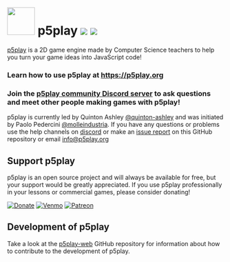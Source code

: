 # <img src="https://p5play.org/logo.svg" width="64"> p5play ![](https://img.shields.io/github/package-json/v/quinton-ashley/p5play) ![](https://img.shields.io/github/license/quinton-ashley/p5play)

[p5play][] is a 2D game engine made by Computer Science teachers to help you turn your game ideas into JavaScript code!

### Learn how to use p5play at https://p5play.org

### Join the [p5play community Discord server][] to ask questions and meet other people making games with p5play!

p5play is currently led by Quinton Ashley [@quinton-ashley][] and was initiated by Paolo Pedercini [@molleindustria][]. If you have any questions or problems use the help channels on [discord][] or make an [issue report][] on this GitHub repository or email <info@p5play.org>

## Support p5play

p5play is an open source project and will always be available for free, but your support would be greatly appreciated. If you use p5play professionally in your lessons or commercial games, please consider donating!

[![Donate](https://img.shields.io/badge/PayPal-@qashto-green.svg)](https://paypal.me/qashto) [![Venmo](https://img.shields.io/badge/Venmo-@Quinton--Ashley-blue.svg)](https://venmo.com/Quinton-Ashley) [![Patreon](https://img.shields.io/badge/Patreon-@p5play-orange.svg)](https://www.patreon.com/p5play)

## Development of p5play

Take a look at the [p5play-web][] GitHub repository for information about how to contribute to the development of p5play.

[p5play]: https://p5play.org
[issue report]: https://github.com/quinton-ashley/p5play/issues
[@quinton-ashley]: https://github.com/quinton-ashley
[@molleindustria]: https://github.com/molleindustria
[p5play-web]: https://github.com/quinton-ashley/p5play-web
[p5play community discord server]: https://discord.gg/3UTbqUgmPF
[discord]: https://discord.gg/3UTbqUgmPF
